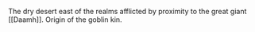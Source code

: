The dry desert east of the realms afflicted by proximity to the great giant [[Daamh]]. Origin of the goblin kin.